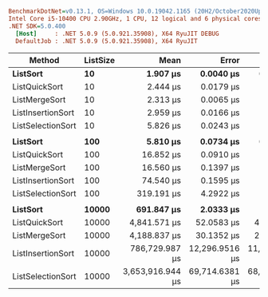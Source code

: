 ```ini

BenchmarkDotNet=v0.13.1, OS=Windows 10.0.19042.1165 (20H2/October2020Update)
Intel Core i5-10400 CPU 2.90GHz, 1 CPU, 12 logical and 6 physical cores
.NET SDK=5.0.400
  [Host]     : .NET 5.0.9 (5.0.921.35908), X64 RyuJIT DEBUG
  DefaultJob : .NET 5.0.9 (5.0.921.35908), X64 RyuJIT


```

| Method            | ListSize  |             Mean |          Error |         StdDev |    Ratio |  RatioSD |        Gen 0 |       Gen 1 |    Gen 2 |        Allocated |
| ----------------- | --------- | ---------------: | -------------: | -------------: | -------: | -------: | -----------: | ----------: | -------: | ---------------: |
| **ListSort**      | **10**    |     **1.907 μs** |  **0.0040 μs** |  **0.0037 μs** | **1.00** | **0.00** |   **0.1602** |       **-** |    **-** |      **1,016 B** |
| ListQuickSort     | 10        |         2.444 μs |      0.0179 μs |      0.0167 μs |     1.28 |     0.01 |       0.5493 |           - |        - |          3,459 B |
| ListMergeSort     | 10        |         2.313 μs |      0.0065 μs |      0.0050 μs |     1.21 |     0.00 |       0.3357 |           - |        - |          2,126 B |
| ListInsertionSort | 10        |         2.959 μs |      0.0166 μs |      0.0156 μs |     1.55 |     0.01 |       0.9804 |           - |        - |          6,163 B |
| ListSelectionSort | 10        |         5.826 μs |      0.0243 μs |      0.0228 μs |     3.05 |     0.02 |       2.0752 |           - |        - |         13,065 B |
|                   |           |                  |                |                |          |          |              |             |          |                  |
| **ListSort**      | **100**   |     **5.810 μs** |  **0.0734 μs** |  **0.0687 μs** | **1.00** | **0.00** |   **1.1368** |  **0.0229** |    **-** |      **7,136 B** |
| ListQuickSort     | 100       |        16.852 μs |      0.0910 μs |      0.0852 μs |     2.90 |     0.03 |      10.1929 |      0.2136 |        - |         64,061 B |
| ListMergeSort     | 100       |        16.560 μs |      0.1397 μs |      0.1306 μs |     2.85 |     0.03 |       5.4321 |      0.1221 |        - |         34,132 B |
| ListInsertionSort | 100       |        74.540 μs |      0.1595 μs |      0.1245 μs |    12.82 |     0.16 |      66.8945 |      1.9531 |        - |        419,814 B |
| ListSelectionSort | 100       |       319.191 μs |      4.2922 μs |      3.8049 μs |    54.94 |     0.86 |     175.2930 |      4.8828 |        - |      1,099,904 B |
|                   |           |                  |                |                |          |          |              |             |          |                  |
| **ListSort**      | **10000** |   **691.847 μs** |  **2.0333 μs** |  **1.8025 μs** | **1.00** | **0.00** | **108.3984** | **52.7344** |    **-** |    **680,336 B** |
| ListQuickSort     | 10000     |     4,841.571 μs |     52.0583 μs |     48.6954 μs |     7.00 |     0.07 |    2171.8750 |    492.1875 | 234.3750 |     13,650,388 B |
| ListMergeSort     | 10000     |     4,188.837 μs |     30.1352 μs |     28.1885 μs |     6.06 |     0.04 |    1039.0625 |    492.1875 |   7.8125 |      6,562,401 B |
| ListInsertionSort | 10000     |   786,729.987 μs | 12,296.9516 μs | 11,502.5762 μs | 1,137.88 |    17.04 |  637000.0000 |   1000.0000 |        - |  3,998,967,008 B |
| ListSelectionSort | 10000     | 3,653,916.944 μs | 69,714.6381 μs | 68,469.0963 μs | 5,290.43 |    98.10 | 1721000.0000 | 670000.0000 |        - | 10,801,965,704 B |
